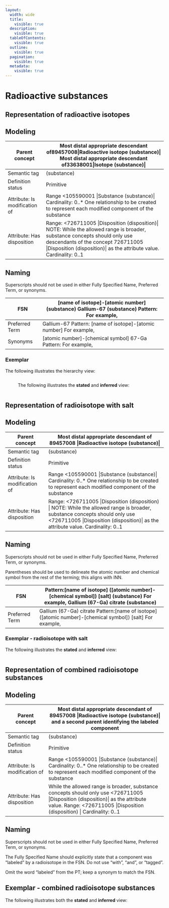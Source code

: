 ```yaml
---
layout:
  width: wide
  title:
    visible: true
  description:
    visible: true
  tableOfContents:
    visible: true
  outline:
    visible: true
  pagination:
    visible: true
  metadata:
    visible: true
---
```


# Radioactive substances

## Representation of radioactive isotopes

## Modeling

| Parent concept                | Most distal appropriate descendant of89457008\|Radioactive isotope (substance)\| Most distal appropriate descendant of33638001\|Isotope (substance)\|                                                                                     |
| ----------------------------- | ----------------------------------------------------------------------------------------------------------------------------------------------------------------------------------------------------------------------------------------- |
| Semantic tag                  | (substance)                                                                                                                                                                                                                               |
| Definition status             | Primitive                                                                                                                                                                                                                                 |
| Attribute: Is modification of | Range <105590001 \|Substance (substance)\| Cardinality: 0..\* One relationship to be created to represent each modified component of the substance                                                                                        |
| Attribute: Has disposition    | Range: <726711005 \|Disposition (disposition)\| NOTE: While the allowed range is broader, substance concepts should only use descendants of the concept 726711005 \|Disposition (disposition)\| as the attribute value. Cardinality: 0..1 |

## Naming

Superscripts should not be used in either Fully Specified Name, Preferred Term, or synonyms.

| FSN            | \[name of isotope]-\[atomic number] (substance) Gallium-67 (substance) Pattern: For example, |
| -------------- | -------------------------------------------------------------------------------------------- |
| Preferred Term | Gallium-67 Pattern: \[name of isotope]-\[atomic number] For example,                         |
| Synonyms       | \[atomic number]-\[chemical symbol] 67-Ga Pattern: For example,                              |

### Exemplar

The following illustrates the hierarchy view:

<figure><img src="../../../../../../authoring/substance/images/174691599.png" alt=""><figcaption><p>The following illustrates the <strong>stated</strong> and <strong>inferred</strong> view:</p></figcaption></figure>

<figure><img src="../../../../../../authoring/substance/images/174691609.png" alt=""><figcaption></figcaption></figure>

## Representation of radioisotope with salt

## Modeling

| Parent concept                | Most distal appropriate descendant of 89457008 \|Radioactive isotope (substance)\|                                                                                                                               |
| ----------------------------- | ---------------------------------------------------------------------------------------------------------------------------------------------------------------------------------------------------------------- |
| Semantic tag                  | (substance)                                                                                                                                                                                                      |
| Definition status             | Primitive                                                                                                                                                                                                        |
| Attribute: Is modification of | Range <105590001 \|Substance (substance)\| Cardinality: 0..\* One relationship to be created to represent each modified component of the substance                                                               |
| Attribute: Has disposition    | Range: <726711005 \|Disposition (disposition) \| NOTE: While the allowed range is broader, substance concepts should only use <726711005 \|Disposition (disposition)\| as the attribute value. Cardinality: 0..1 |

## Naming

Superscripts should not be used in either Fully Specified Name, Preferred Term, or synonyms.

Parentheses should be used to delineate the atomic number and chemical symbol from the rest of the terming; this aligns with INN.

| FSN            | Pattern:\[name of isotope] (\[atomic number]-\[chemical symbol]) \[salt] (substance) For example, Gallium (67-Ga) citrate (substance) |
| -------------- | ------------------------------------------------------------------------------------------------------------------------------------- |
| Preferred Term | Gallium (67-Ga) citrate Pattern:\[name of isotope] (\[atomic number]-\[chemical symbol]) \[salt] For example,                         |

### Exemplar - radioisotope with salt

The following illustrates the **stated** and **inferred** view:

<figure><img src="../../../../../../authoring/substance/images/174691598.png" alt=""><figcaption></figcaption></figure>

## Representation of combined radioisotope substances

## Modeling

| Parent concept                | Most distal appropriate descendant of 89457008 \|Radioactive isotope (substance)\| and a second parent identifying the labeled component                                                                   |
| ----------------------------- | ---------------------------------------------------------------------------------------------------------------------------------------------------------------------------------------------------------- |
| Semantic tag                  | (substance)                                                                                                                                                                                                |
| Definition status             | Primitive                                                                                                                                                                                                  |
| Attribute: Is modification of | Range <105590001 \|Substance (substance)\| Cardinality: 0..\* One relationship to be created to represent each modified component of the substance                                                         |
| Attribute: Has disposition    | While the allowed range is broader, substance concepts should only use <726711005 \|Disposition (disposition)\| as the attribute value. Range: <726711005 \|Disposition (disposition) \| Cardinality: 0..1 |

## Naming

Superscripts should not be used in either Fully Specified Name, Preferred Term, or synonyms.

The Fully Specified Name should explicitly state that a component was “labeled” by a radioisotope in the FSN. Do not use “with”, “and”, or “tagged”.

Omit the word “labeled” from the PT; keep a synonym to match the FSN.

## Exemplar - combined radioisotope substances

The following illustrates both the **stated** and **inferred** view:

<figure><img src="../../../../../../authoring/substance/images/174691597.png" alt=""><figcaption></figcaption></figure>
